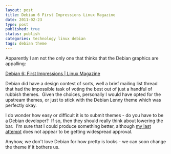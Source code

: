 ```yaml
--- 
layout: post 
title: Debian 6 First Impressions Linux Magazine
date: 2011-02-23
type: post 
published: true 
status: publish
categories: technology linux debian
tags: debian theme
---
```


Apparently I am not the only one that thinks that the Debian graphics
are appalling:

[Debian 6: First Impressions | Linux Magazine](http://www.linux-mag.com/id/8188/)

Debian did have a design contest of sorts, well a brief mailing list
thread that had the impossible task of voting the best out of just a
handful of rubbish themes.  Given the choices, personally I would have
opted for the upstream themes, or just to stick with the Debian Lenny
theme which was perfectly okay.

I do wonder how easy or difficult it is to submit themes - do you have
to be a Debian developer?  If so, then they should really think about
lowering the bar.  I'm sure that I could produce something better,
although [my last attempt](http://kde-look.org/content/search.php?user=chrisjrob&search=Search "chrisjrob @ kde-look")
does not appear to be getting widespread approval.

Anyhow, we don't love Debian for how pretty is looks - we can soon
change the theme if it bothers us.

